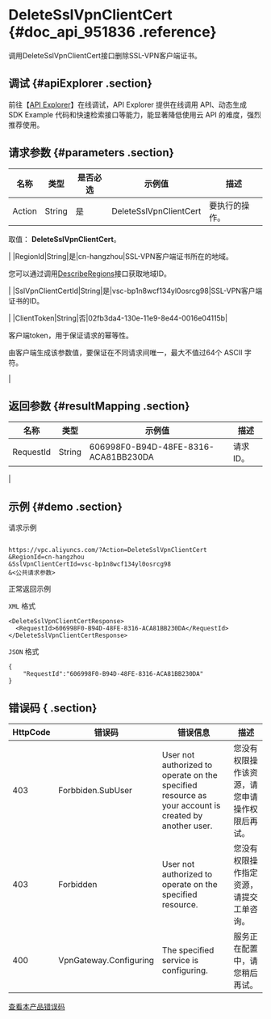 # DeleteSslVpnClientCert {#doc_api_951836 .reference}

调用DeleteSslVpnClientCert接口删除SSL-VPN客户端证书。

## 调试 {#apiExplorer .section}

前往【[API Explorer](https://api.aliyun.com/#product=Vpc&api=DeleteSslVpnClientCert)】在线调试，API Explorer 提供在线调用 API、动态生成 SDK Example 代码和快速检索接口等能力，能显著降低使用云 API 的难度，强烈推荐使用。

## 请求参数 {#parameters .section}

|名称|类型|是否必选|示例值|描述|
|--|--|----|---|--|
|Action|String|是|DeleteSslVpnClientCert|要执行的操作。

 取值： **DeleteSslVpnClientCert**。

 |
|RegionId|String|是|cn-hangzhou|SSL-VPN客户端证书所在的地域。

 您可以通过调用[DescribeRegions](~~36063~~)接口获取地域ID。

 |
|SslVpnClientCertId|String|是|vsc-bp1n8wcf134yl0osrcg98|SSL-VPN客户端证书的ID。

 |
|ClientToken|String|否|02fb3da4-130e-11e9-8e44-0016e04115b| 

 客户端token，用于保证请求的幂等性。

 由客户端生成该参数值，要保证在不同请求间唯一，最大不值过64个 ASCII 字符。

 |

## 返回参数 {#resultMapping .section}

|名称|类型|示例值|描述|
|--|--|---|--|
|RequestId|String|606998F0-B94D-48FE-8316-ACA81BB230DA|请求ID。

 |

## 示例 {#demo .section}

请求示例

``` {#request_demo}

https://vpc.aliyuncs.com/?Action=DeleteSslVpnClientCert
&RegionId=cn-hangzhou
&SslVpnClientCertId=vsc-bp1n8wcf134yl0osrcg98
&<公共请求参数>

```

正常返回示例

`XML` 格式

``` {#xml_return_success_demo}
<DeleteSslVpnClientCertResponse>
  <RequestId>606998F0-B94D-48FE-8316-ACA81BB230DA</RequestId>
</DeleteSslVpnClientCertResponse>

```

`JSON` 格式

``` {#json_return_success_demo}
{
	"RequestId":"606998F0-B94D-48FE-8316-ACA81BB230DA"
}
```

## 错误码 { .section}

|HttpCode|错误码|错误信息|描述|
|--------|---|----|--|
|403|Forbbiden.SubUser|User not authorized to operate on the specified resource as your account is created by another user.|您没有权限操作该资源，请您申请操作权限后再试。|
|403|Forbidden|User not authorized to operate on the specified resource.|您没有权限操作指定资源，请提交工单咨询。|
|400|VpnGateway.Configuring|The specified service is configuring.|服务正在配置中，请您稍后再试。|

[查看本产品错误码](https://error-center.aliyun.com/status/product/Vpc)


